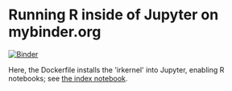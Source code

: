 # Running R inside of Jupyter on mybinder.org

[![Binder](http://mybinder.org/badge.svg)](http://mybinder.org/repo/karthik/mybinder-r)

Here, the Dockerfile installs the 'irkernel' into Jupyter, enabling R
notebooks; see [the index notebook](index.ipynb).